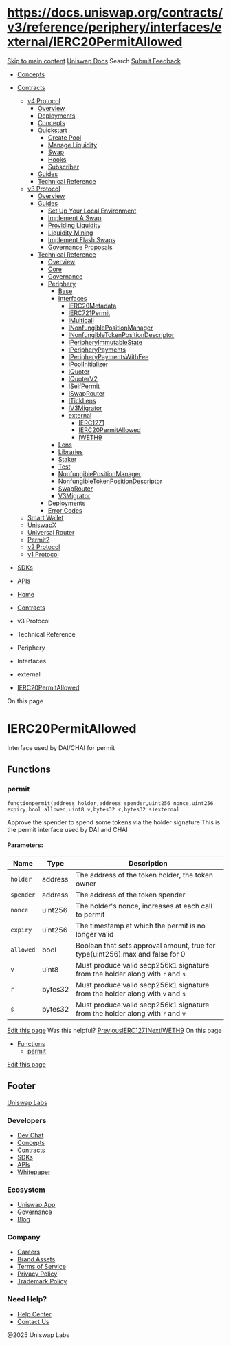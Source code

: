 # https://docs.uniswap.org/contracts/v3/reference/periphery/interfaces/external/IERC20PermitAllowed

[Skip to main content](https://docs.uniswap.org/contracts/v3/reference/periphery/interfaces/external/IERC20PermitAllowed#__docusaurus_skipToContent_fallback)
[Uniswap Docs](https://docs.uniswap.org/)
Search
[Submit Feedback](https://docs.google.com/forms/d/e/1FAIpQLSdjSkZam8KiatL9XACRVxCHjDJjaPGbls77PCXDKFn4JwykXg/viewform)
  * [Concepts](https://docs.uniswap.org/concepts/overview)
  * [Contracts](https://docs.uniswap.org/contracts/v4/overview)
    * [v4 Protocol](https://docs.uniswap.org/contracts/v4/overview)
      * [Overview](https://docs.uniswap.org/contracts/v4/overview)
      * [Deployments](https://docs.uniswap.org/contracts/v4/deployments)
      * [Concepts](https://docs.uniswap.org/contracts/v4/concepts/v4-vs-v3)
      * [Quickstart](https://docs.uniswap.org/contracts/v4/quickstart/create-pool)
        * [Create Pool](https://docs.uniswap.org/contracts/v4/quickstart/create-pool)
        * [Manage Liquidity](https://docs.uniswap.org/contracts/v4/quickstart/manage-liquidity/setup-liquidity)
        * [Swap](https://docs.uniswap.org/contracts/v4/quickstart/swap)
        * [Hooks](https://docs.uniswap.org/contracts/v4/quickstart/hooks/setup)
        * [Subscriber](https://docs.uniswap.org/contracts/v4/quickstart/subscriber)
      * [Guides](https://docs.uniswap.org/contracts/v4/guides/hooks/your-first-hook)
      * [Technical Reference](https://docs.uniswap.org/contracts/v4/reference/errors/)
    * [v3 Protocol](https://docs.uniswap.org/contracts/v3/overview)
      * [Overview](https://docs.uniswap.org/contracts/v3/overview)
      * [Guides](https://docs.uniswap.org/contracts/v3/guides/local-environment)
        * [Set Up Your Local Environment](https://docs.uniswap.org/contracts/v3/guides/local-environment)
        * [Implement A Swap](https://docs.uniswap.org/contracts/v3/guides/swaps/single-swaps)
        * [Providing Liquidity](https://docs.uniswap.org/contracts/v3/guides/providing-liquidity/setting-up)
        * [Liquidity Mining](https://docs.uniswap.org/contracts/v3/guides/liquidity-mining/overview)
        * [Implement Flash Swaps](https://docs.uniswap.org/contracts/v3/guides/flash-integrations/inheritance-constructors)
        * [Governance Proposals](https://docs.uniswap.org/contracts/v3/guides/governance/liscense-modifications)
      * [Technical Reference](https://docs.uniswap.org/contracts/v3/reference/overview)
        * [Overview](https://docs.uniswap.org/contracts/v3/reference/overview)
        * [Core](https://docs.uniswap.org/contracts/v3/reference/core/UniswapV3Factory)
        * [Governance](https://docs.uniswap.org/contracts/v3/reference/governance/overview)
        * [Periphery](https://docs.uniswap.org/contracts/v3/reference/periphery/base/BlockTimestamp)
          * [Base](https://docs.uniswap.org/contracts/v3/reference/periphery/base/BlockTimestamp)
          * [Interfaces](https://docs.uniswap.org/contracts/v3/reference/periphery/interfaces/IERC20Metadata)
            * [IERC20Metadata](https://docs.uniswap.org/contracts/v3/reference/periphery/interfaces/IERC20Metadata)
            * [IERC721Permit](https://docs.uniswap.org/contracts/v3/reference/periphery/interfaces/IERC721Permit)
            * [IMulticall](https://docs.uniswap.org/contracts/v3/reference/periphery/interfaces/IMulticall)
            * [INonfungiblePositionManager](https://docs.uniswap.org/contracts/v3/reference/periphery/interfaces/INonfungiblePositionManager)
            * [INonfungibleTokenPositionDescriptor](https://docs.uniswap.org/contracts/v3/reference/periphery/interfaces/INonfungibleTokenPositionDescriptor)
            * [IPeripheryImmutableState](https://docs.uniswap.org/contracts/v3/reference/periphery/interfaces/IPeripheryImmutableState)
            * [IPeripheryPayments](https://docs.uniswap.org/contracts/v3/reference/periphery/interfaces/IPeripheryPayments)
            * [IPeripheryPaymentsWithFee](https://docs.uniswap.org/contracts/v3/reference/periphery/interfaces/IPeripheryPaymentsWithFee)
            * [IPoolInitializer](https://docs.uniswap.org/contracts/v3/reference/periphery/interfaces/IPoolInitializer)
            * [IQuoter](https://docs.uniswap.org/contracts/v3/reference/periphery/interfaces/IQuoter)
            * [IQuoterV2](https://docs.uniswap.org/contracts/v3/reference/periphery/interfaces/IQuoterV2)
            * [ISelfPermit](https://docs.uniswap.org/contracts/v3/reference/periphery/interfaces/ISelfPermit)
            * [ISwapRouter](https://docs.uniswap.org/contracts/v3/reference/periphery/interfaces/ISwapRouter)
            * [ITickLens](https://docs.uniswap.org/contracts/v3/reference/periphery/interfaces/ITickLens)
            * [IV3Migrator](https://docs.uniswap.org/contracts/v3/reference/periphery/interfaces/IV3Migrator)
            * [external](https://docs.uniswap.org/contracts/v3/reference/periphery/interfaces/external/IERC1271)
              * [IERC1271](https://docs.uniswap.org/contracts/v3/reference/periphery/interfaces/external/IERC1271)
              * [IERC20PermitAllowed](https://docs.uniswap.org/contracts/v3/reference/periphery/interfaces/external/IERC20PermitAllowed)
              * [IWETH9](https://docs.uniswap.org/contracts/v3/reference/periphery/interfaces/external/IWETH9)
          * [Lens](https://docs.uniswap.org/contracts/v3/reference/periphery/lens/Quoter)
          * [Libraries](https://docs.uniswap.org/contracts/v3/reference/periphery/libraries/Base64)
          * [Staker](https://docs.uniswap.org/contracts/v3/reference/periphery/staker/Design)
          * [Test](https://docs.uniswap.org/contracts/v3/reference/periphery/test/Base64Test)
          * [NonfungiblePositionManager](https://docs.uniswap.org/contracts/v3/reference/periphery/NonfungiblePositionManager)
          * [NonfungibleTokenPositionDescriptor](https://docs.uniswap.org/contracts/v3/reference/periphery/NonfungibleTokenPositionDescriptor)
          * [SwapRouter](https://docs.uniswap.org/contracts/v3/reference/periphery/SwapRouter)
          * [V3Migrator](https://docs.uniswap.org/contracts/v3/reference/periphery/V3Migrator)
        * [Deployments](https://docs.uniswap.org/contracts/v3/reference/deployments/)
        * [Error Codes](https://docs.uniswap.org/contracts/v3/reference/error-codes)
    * [Smart Wallet](https://docs.uniswap.org/contracts/smart-wallet/overview)
    * [UniswapX](https://docs.uniswap.org/contracts/uniswapx/overview)
    * [Universal Router](https://docs.uniswap.org/contracts/universal-router/overview)
    * [Permit2](https://docs.uniswap.org/contracts/permit2/overview)
    * [v2 Protocol](https://docs.uniswap.org/contracts/v2/overview)
    * [v1 Protocol](https://docs.uniswap.org/contracts/v1/overview)
  * [SDKs](https://docs.uniswap.org/sdk/v4/overview)
  * [APIs](https://docs.uniswap.org/api/subgraph/overview)


  * [Home](https://docs.uniswap.org/)
  * [Contracts](https://docs.uniswap.org/contracts/v4/overview)
  * v3 Protocol
  * Technical Reference
  * Periphery
  * Interfaces
  * external
  * [IERC20PermitAllowed](https://docs.uniswap.org/contracts/v3/reference/periphery/interfaces/external/IERC20PermitAllowed)


On this page
# IERC20PermitAllowed
Interface used by DAI/CHAI for permit
## Functions[​](https://docs.uniswap.org/contracts/v3/reference/periphery/interfaces/external/IERC20PermitAllowed#functions "Direct link to Functions")
### permit[​](https://docs.uniswap.org/contracts/v3/reference/periphery/interfaces/external/IERC20PermitAllowed#permit "Direct link to permit")
```
functionpermit(address holder,address spender,uint256 nonce,uint256 expiry,bool allowed,uint8 v,bytes32 r,bytes32 s)external
```

Approve the spender to spend some tokens via the holder signature
This is the permit interface used by DAI and CHAI
#### Parameters:[​](https://docs.uniswap.org/contracts/v3/reference/periphery/interfaces/external/IERC20PermitAllowed#parameters "Direct link to Parameters:")
Name| Type| Description  
---|---|---  
`holder`| address| The address of the token holder, the token owner  
`spender`| address| The address of the token spender  
`nonce`| uint256| The holder's nonce, increases at each call to permit  
`expiry`| uint256| The timestamp at which the permit is no longer valid  
`allowed`| bool| Boolean that sets approval amount, true for type(uint256).max and false for 0  
`v`| uint8| Must produce valid secp256k1 signature from the holder along with `r` and `s`  
`r`| bytes32| Must produce valid secp256k1 signature from the holder along with `v` and `s`  
`s`| bytes32| Must produce valid secp256k1 signature from the holder along with `r` and `v`  
[Edit this page](https://github.com/uniswap/uniswap-docs/tree/main/docs/contracts/v3/reference/periphery/interfaces/external/IERC20PermitAllowed.md)
Was this helpful?
[PreviousIERC1271](https://docs.uniswap.org/contracts/v3/reference/periphery/interfaces/external/IERC1271)[NextIWETH9](https://docs.uniswap.org/contracts/v3/reference/periphery/interfaces/external/IWETH9)
On this page
  * [Functions](https://docs.uniswap.org/contracts/v3/reference/periphery/interfaces/external/IERC20PermitAllowed#functions)
    * [permit](https://docs.uniswap.org/contracts/v3/reference/periphery/interfaces/external/IERC20PermitAllowed#permit)


[Edit this page](https://github.com/uniswap/uniswap-docs/tree/main/docs/contracts/v3/reference/periphery/interfaces/external/IERC20PermitAllowed.md)
## Footer
[Uniswap Labs](https://docs.uniswap.org/)
### Developers
  * [Dev Chat](https://discord.com/invite/uniswap)
  * [Concepts](https://docs.uniswap.org/concepts/overview)
  * [Contracts](https://docs.uniswap.org/contracts/v4/overview)
  * [SDKs](https://docs.uniswap.org/sdk/v4/overview)
  * [APIs](https://docs.uniswap.org/api/subgraph/overview)
  * [Whitepaper](https://app.uniswap.org/whitepaper-v4.pdf)


### Ecosystem
  * [Uniswap App](https://app.uniswap.org/)
  * [Governance](https://www.uniswapfoundation.org/governance)
  * [Blog](https://blog.uniswap.org/)


### Company
  * [Careers](https://boards.greenhouse.io/uniswaplabs)
  * [Brand Assets](https://github.com/Uniswap/brand-assets/raw/main/Uniswap%20Brand%20Assets.zip)
  * [Terms of Service](https://support.uniswap.org/hc/en-us/articles/30935100859661-Uniswap-Labs-Terms-of-Service)
  * [Privacy Policy](https://support.uniswap.org/hc/en-us/articles/30934457771405-Uniswap-Labs-Privacy-Policy)
  * [Trademark Policy](https://support.uniswap.org/hc/en-us/articles/30934762216973-Uniswap-Labs-Trademark-Guidelines)


### Need Help?
  * [Help Center](https://support.uniswap.org/)
  * [Contact Us](https://support.uniswap.org/hc/en-us/requests/new)


@2025 Uniswap Labs
[](https://github.com/uniswap/uniswap-docs)[](https://twitter.com/Uniswap)[](https://discord.com/invite/uniswap)
